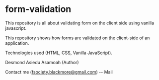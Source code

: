 # form-validation
This repository is all about validating form on the client side using vanilla javascript.

This repository shows how forms are validated on the client-side of an application.

Technologies used (HTML, CSS, Vanilla JavaScript).

Desmond Asiedu Asamoah (Author)

Contact me (fsociety.blackmore@gmail.com) -- Mail
